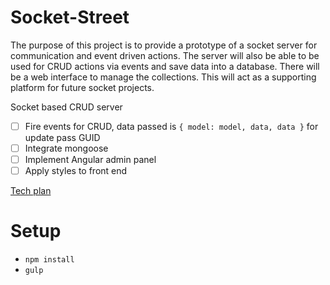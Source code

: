 Socket-Street
=

The purpose of this project is to provide a prototype of a socket server for communication and event driven actions. 
The server will also be able to be used for CRUD actions via events and save data into a database. There will be a web 
interface to manage the collections. This will act as a supporting platform for future socket projects.

Socket based CRUD server

* [ ] Fire events for CRUD, data passed is `{ model: model, data, data }` for update pass GUID
* [ ] Integrate mongoose
* [ ] Implement Angular admin panel
* [ ] Apply styles to front end

[Tech plan](https://www.dropbox.com/s/4306gm5obwo1ctj/Socket-Street-plan-1-3-2016.jpg)

Setup
==
* `npm install` 
* `gulp`
